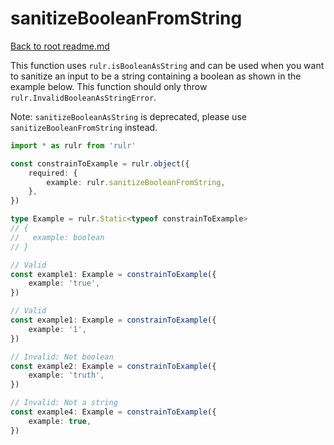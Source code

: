 # sanitizeBooleanFromString

[Back to root readme.md](../../../readme.md)

This function uses `rulr.isBooleanAsString` and can be used when you want to sanitize an input to be a string containing a boolean as shown in the example below. This function should only throw `rulr.InvalidBooleanAsStringError`.

Note: `sanitizeBooleanAsString` is deprecated, please use `sanitizeBooleanFromString` instead.

```ts
import * as rulr from 'rulr'

const constrainToExample = rulr.object({
	required: {
		example: rulr.sanitizeBooleanFromString,
	},
})

type Example = rulr.Static<typeof constrainToExample>
// {
//   example: boolean
// }

// Valid
const example1: Example = constrainToExample({
	example: 'true',
})

// Valid
const example1: Example = constrainToExample({
	example: '1',
})

// Invalid: Not boolean
const example2: Example = constrainToExample({
	example: 'truth',
})

// Invalid: Not a string
const example4: Example = constrainToExample({
	example: true,
})
```
